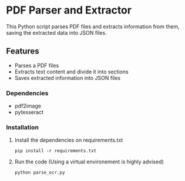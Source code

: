 # PDF Parser and Extractor

This Python script parses PDF files and extracts information from them, saving the extracted data into JSON files.

## Features

- Parses a PDF files
- Extracts text content and divide it into sections
- Saves extracted information into JSON files

### Dependencies

* pdf2image
* pytesseract

### Installation

1. Install the dependencies on requirements.txt

   ```python-repl
   pip install -r requirements.txt
   ```
2. Run the code (Using a virtual environement is highly advised)

   ```python-repl
   python parse_ocr.py
   ```
